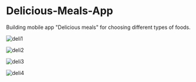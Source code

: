# Delicious-Meals-App
Building mobile app "Delicious meals" for choosing different types of foods.


![deli1](https://user-images.githubusercontent.com/57224535/172690833-0b93e70d-2d7b-485b-8c21-814a14ccbee8.PNG)



![deli2](https://user-images.githubusercontent.com/57224535/172690837-8d14ee5a-9718-4401-ab97-bc00a695b8de.PNG)



![deli3](https://user-images.githubusercontent.com/57224535/172690841-b0485772-73b3-41c5-b0bd-a228108e305c.PNG)



![deli4](https://user-images.githubusercontent.com/57224535/172690844-89079ecd-070b-454c-bba8-72955740136b.PNG)

